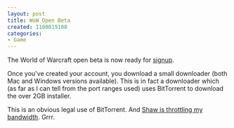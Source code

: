 ```yaml
--- 
layout: post
title: WoW Open Beta
created: 1100019108
categories: 
- Game
---
```


<p>The World of Warcraft open beta is now ready for <a href="https://signup.worldofwarcraft.com/menu.html">signup</a>.</p>

<p>Once you've created your account, you download a small downloader (both Mac and Windows versions available). This is in fact a downloader which (as far as I can tell from the port ranges used) uses BitTorrent to download the over 2GB installer.</p>

<p>This is an obvious legal use of BitTorrent. And <a href="/node/1378">Shaw is throttling my bandwidth</a>. Grrr.</p>
